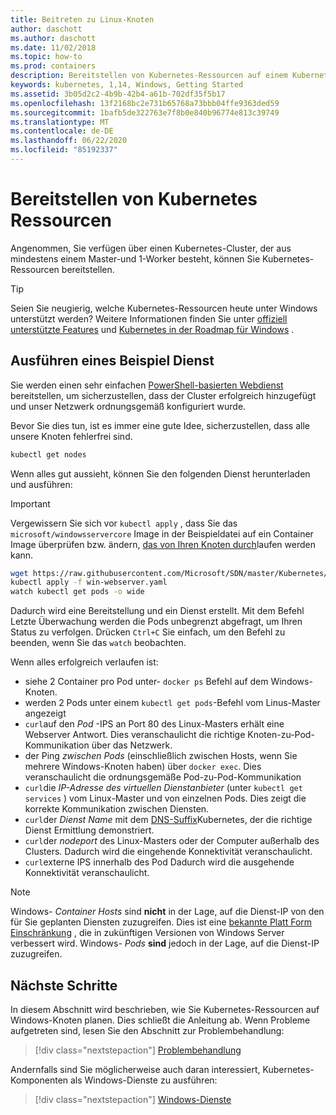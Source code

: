 ```yaml
---
title: Beitreten zu Linux-Knoten
author: daschott
ms.author: daschott
ms.date: 11/02/2018
ms.topic: how-to
ms.prod: containers
description: Bereitstellen von Kubernetes-Ressourcen auf einem Kubernetes-Cluster mit gemischtem Betriebssystem.
keywords: kubernetes, 1,14, Windows, Getting Started
ms.assetid: 3b05d2c2-4b9b-42b4-a61b-702df35f5b17
ms.openlocfilehash: 13f2168bc2e731b65768a73bbb04ffe9363ded59
ms.sourcegitcommit: 1bafb5de322763e7f8b0e840b96774e813c39749
ms.translationtype: MT
ms.contentlocale: de-DE
ms.lasthandoff: 06/22/2020
ms.locfileid: "85192337"
---
```

# <a name="deploying-kubernetes-resources"></a>Bereitstellen von Kubernetes Ressourcen #
Angenommen, Sie verfügen über einen Kubernetes-Cluster, der aus mindestens einem Master-und 1-Worker besteht, können Sie Kubernetes-Ressourcen bereitstellen.
> [!TIP]
> Seien Sie neugierig, welche Kubernetes-Ressourcen heute unter Windows unterstützt werden? Weitere Informationen finden Sie unter [offiziell unterstützte Features](https://kubernetes.io/docs/setup/production-environment/windows/intro-windows-in-kubernetes/#supported-functionality-and-limitations) und [Kubernetes in der Roadmap für Windows](https://github.com/orgs/kubernetes/projects/8) .


## <a name="running-a-sample-service"></a>Ausführen eines Beispiel Dienst ##
Sie werden einen sehr einfachen [PowerShell-basierten Webdienst](https://github.com/Microsoft/SDN/blob/master/Kubernetes/WebServer.yaml) bereitstellen, um sicherzustellen, dass der Cluster erfolgreich hinzugefügt und unser Netzwerk ordnungsgemäß konfiguriert wurde.

Bevor Sie dies tun, ist es immer eine gute Idee, sicherzustellen, dass alle unsere Knoten fehlerfrei sind.
```bash
kubectl get nodes
```

Wenn alles gut aussieht, können Sie den folgenden Dienst herunterladen und ausführen:
> [!Important]
> Vergewissern Sie sich vor `kubectl apply` , dass Sie das `microsoft/windowsservercore` Image in der Beispieldatei auf ein Container Image überprüfen bzw. ändern, [das von Ihren Knoten durch](https://docs.microsoft.com/virtualization/windowscontainers/deploy-containers/version-compatibility#choosing-container-os-versions)laufen werden kann.

```bash
wget https://raw.githubusercontent.com/Microsoft/SDN/master/Kubernetes/flannel/l2bridge/manifests/simpleweb.yml -O win-webserver.yaml
kubectl apply -f win-webserver.yaml
watch kubectl get pods -o wide
```

Dadurch wird eine Bereitstellung und ein Dienst erstellt. Mit dem Befehl Letzte Überwachung werden die Pods unbegrenzt abgefragt, um Ihren Status zu verfolgen. Drücken `Ctrl+C` Sie einfach, um den Befehl zu beenden, wenn Sie das `watch` beobachten.

Wenn alles erfolgreich verlaufen ist:

  - siehe 2 Container pro Pod unter- `docker ps` Befehl auf dem Windows-Knoten.
  - werden 2 Pods unter einem `kubectl get pods`-Befehl vom Linus-Master angezeigt
  - `curl`auf den *Pod* -IPS an Port 80 des Linux-Masters erhält eine Webserver Antwort. Dies veranschaulicht die richtige Knoten-zu-Pod-Kommunikation über das Netzwerk.
  - der Ping *zwischen Pods* (einschließlich zwischen Hosts, wenn Sie mehrere Windows-Knoten haben) über `docker exec`. Dies veranschaulicht die ordnungsgemäße Pod-zu-Pod-Kommunikation
  - `curl`die *IP-Adresse des virtuellen Dienstanbieter* (unter `kubectl get services` ) vom Linux-Master und von einzelnen Pods. Dies zeigt die korrekte Kommunikation zwischen Diensten.
  - `curl`der *Dienst Name* mit dem [DNS-Suffix](https://kubernetes.io/docs/concepts/services-networking/dns-pod-service/#services)Kubernetes, der die richtige Dienst Ermittlung demonstriert.
  - `curl`der *nodeport* des Linux-Masters oder der Computer außerhalb des Clusters. Dadurch wird die eingehende Konnektivität veranschaulicht.
  - `curl`externe IPS innerhalb des Pod Dadurch wird die ausgehende Konnektivität veranschaulicht.

> [!Note]
> Windows- *Container Hosts* sind **nicht** in der Lage, auf die Dienst-IP von den für Sie geplanten Diensten zuzugreifen. Dies ist eine [bekannte Platt Form Einschränkung](./common-problems.md#my-windows-node-cannot-access-my-services-using-the-service-ip) , die in zukünftigen Versionen von Windows Server verbessert wird. Windows- *Pods* **sind** jedoch in der Lage, auf die Dienst-IP zuzugreifen.

## <a name="next-steps"></a>Nächste Schritte ##
In diesem Abschnitt wird beschrieben, wie Sie Kubernetes-Ressourcen auf Windows-Knoten planen. Dies schließt die Anleitung ab. Wenn Probleme aufgetreten sind, lesen Sie den Abschnitt zur Problembehandlung:

> [!div class="nextstepaction"]
> [Problembehandlung](./common-problems.md)

Andernfalls sind Sie möglicherweise auch daran interessiert, Kubernetes-Komponenten als Windows-Dienste zu ausführen:
> [!div class="nextstepaction"]
> [Windows-Dienste](./kube-windows-services.md)
